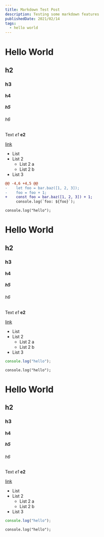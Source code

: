 ```yaml
---
title: Markdown Test Post
description: Testing some markdown features
publishedDate: 2021/02/14
tags:
  - hello world
---
```


# Hello World
## h2
### h3
#### h4
##### h5
###### h6

Text *e1* **e2**

[link](https://www.google.com)

* List
* List 2
  * List 2 a
  * List 2 b
* List 3

```diff
@@ -4,6 +4,5 @@
-    let foo = bar.baz([1, 2, 3]);
-    foo = foo + 1;
+    const foo = bar.baz([1, 2, 3]) + 1;
     console.log(`foo: ${foo}`);
```

```
console.log("hello");
```

# Hello World
## h2
### h3
#### h4
##### h5
###### h6

Text *e1* **e2**

[link](https://www.google.com)

* List
* List 2
  * List 2 a
  * List 2 b
* List 3

```js
console.log("hello");
```

```
console.log("hello");
```

# Hello World
## h2
### h3
#### h4
##### h5
###### h6

Text *e1* **e2**

[link](https://www.google.com)

* List
* List 2
  * List 2 a
  * List 2 b
* List 3

```js
console.log("hello");
```

```
console.log("hello");
```